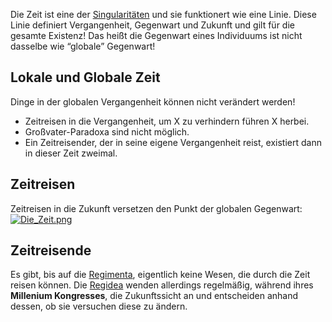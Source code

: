 Die Zeit ist eine der [Singularitäten](Die%20Singularitäten.md) und sie funktionert wie eine Linie. Diese Linie definiert Vergangenheit, Gegenwart und Zukunft und gilt für die gesamte Existenz! Das heißt die Gegenwart eines Individuums ist nicht dasselbe wie “globale” Gegenwart!  

## Lokale und Globale Zeit
Dinge in der globalen Vergangenheit können nicht verändert werden!
- Zeitreisen in die Vergangenheit, um X zu verhindern führen X herbei.
- Großvater-Paradoxa sind nicht möglich.
- Ein Zeitreisender, der in seine eigene Vergangenheit reist, existiert dann in dieser Zeit zweimal.
## Zeitreisen
Zeitreisen in die Zukunft versetzen den Punkt der globalen Gegenwart:
[![](https://www.worldanvil.com/uploads/images/d706e95d3327b762820f08ee3c0d3f54.png "Die_Zeit.png")](https://www.worldanvil.com/i/163191 "Die_Zeit.png")
## Zeitreisende
Es gibt, bis auf die [Regimenta](Die%20Regimenta.md), eigentlich keine Wesen, die durch die Zeit reisen können. Die [Regidea](Die%20Regidea.md) wenden allerdings regelmäßig, während ihres **Millenium Kongresses**, die Zukunftssicht an und entscheiden anhand dessen, ob sie versuchen diese zu ändern.